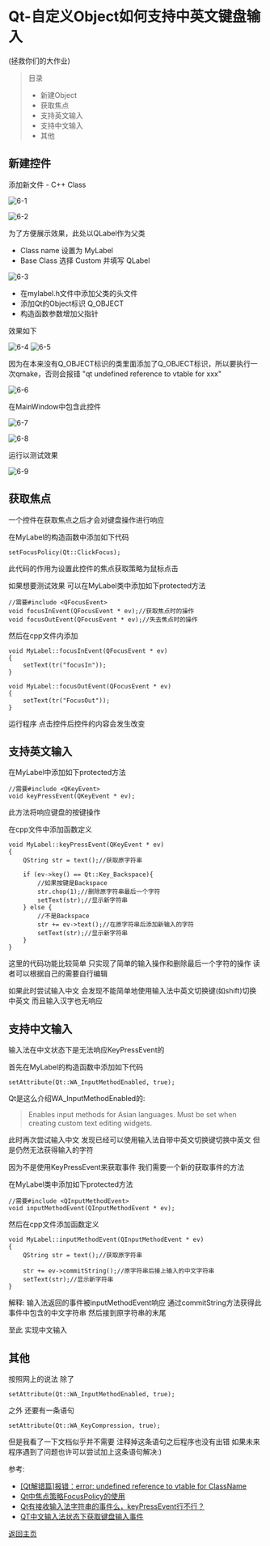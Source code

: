 # Qt-自定义Object如何支持中英文键盘输入

(拯救你们的大作业)

> 目录
> - 新建Object
> - 获取焦点
> - 支持英文输入
> - 支持中文输入
> - 其他

## 新建控件

添加新文件 - C++ Class

![6-1](img/6-1.png)

![6-2](img/6-2.png)

为了方便展示效果，此处以QLabel作为父类

- Class name 设置为 MyLabel
- Base Class 选择 Custom 并填写 QLabel

![6-3](img/6-3.png)

- 在mylabel.h文件中添加父类的头文件<QLabel>
- 添加Qt的Object标识 Q_OBJECT
- 构造函数参数增加父指针

效果如下

![6-4](img/6-4.png)
![6-5](img/6-5.png)

因为在本来没有Q_OBJECT标识的类里面添加了Q_OBJECT标识，所以要执行一次qmake，否则会报错 "qt undefined reference to vtable for xxx"

![6-6](img/6-6.png)

在MainWindow中包含此控件

![6-7](img/6-7.png)

![6-8](img/6-8.png)

运行以测试效果

![6-9](img/6-9.png)

## 获取焦点

一个控件在获取焦点之后才会对键盘操作进行响应

在MyLabel的构造函数中添加如下代码

	setFocusPolicy(Qt::ClickFocus);

此代码的作用为设置此控件的焦点获取策略为鼠标点击

如果想要测试效果 可以在MyLabel类中添加如下protected方法

	//需要#include <QFocusEvent>
	void focusInEvent(QFocusEvent * ev);//获取焦点时的操作
	void focusOutEvent(QFocusEvent * ev);//失去焦点时的操作

然后在cpp文件内添加

	void MyLabel::focusInEvent(QFocusEvent * ev)
	{
		setText(tr("focusIn"));
	}

	void MyLabel::focusOutEvent(QFocusEvent * ev)
	{
		setText(tr("FocusOut"));
	}

运行程序 点击控件后控件的内容会发生改变

## 支持英文输入

在MyLabel中添加如下protected方法

	//需要#include <QKeyEvent>
	void keyPressEvent(QKeyEvent * ev);

此方法将响应键盘的按键操作

在cpp文件中添加函数定义

	void MyLabel::keyPressEvent(QKeyEvent * ev)
	{
		QString str = text();//获取原字符串

		if (ev->key() == Qt::Key_Backspace){
			//如果按键是Backspace
			str.chop(1);//删除原字符串最后一个字符
			setText(str);//显示新字符串
		} else {
			//不是Backspace
			str += ev->text();//在原字符串后添加新输入的字符
			setText(str);//显示新字符串
		}
	}

这里的代码功能比较简单 只实现了简单的输入操作和删除最后一个字符的操作 读者可以根据自己的需要自行编辑

如果此时尝试输入中文 会发现不能简单地使用输入法中英文切换键(如shift)切换中英文 而且输入汉字也无响应

## 支持中文输入

输入法在中文状态下是无法响应KeyPressEvent的

首先在MyLabel的构造函数中添加如下代码

	setAttribute(Qt::WA_InputMethodEnabled, true);

Qt是这么介绍WA_InputMethodEnabled的:

> Enables input methods for Asian languages. Must be set when creating custom text editing widgets.

此时再次尝试输入中文 发现已经可以使用输入法自带中英文切换键切换中英文 但是仍然无法获得输入的字符

因为不是使用KeyPressEvent来获取事件 我们需要一个新的获取事件的方法

在MyLabel类中添加如下protected方法

	//需要#include <QInputMethodEvent>
	void inputMethodEvent(QInputMethodEvent * ev);

然后在cpp文件添加函数定义

	void MyLabel::inputMethodEvent(QInputMethodEvent * ev)
	{
		QString str = text();//获取原字符串

		str += ev->commitString();//原字符串后接上输入的中文字符串
		setText(str);//显示新字符串
	}

解释: 输入法返回的事件被inputMethodEvent响应 通过commitString方法获得此事件中包含的中文字符串 然后接到原字符串的末尾

至此 实现中文输入

## 其他

按照网上的说法 除了

	setAttribute(Qt::WA_InputMethodEnabled, true);
	
之外 还要有一条语句

	setAttribute(Qt::WA_KeyCompression, true);

但是我看了一下文档似乎并不需要 注释掉这条语句之后程序也没有出错 如果未来程序遇到了问题也许可以尝试加上这条语句解决:)

参考:
- [ [Qt解错篇]报错：error: undefined reference to vtable for ClassName](https://blog.csdn.net/u013686019/article/details/38712563)
- [Qt中焦点策略FocusPolicy的使用](https://jingyan.baidu.com/article/d621e8da0c25032865913f87.html)
- [Qt有接收输入法字符串的事件么，keyPressEvent行不行？](https://bbs.csdn.net/topics/390154489)
- [QT中文输入法状态下获取键盘输入事件](https://blog.csdn.net/dongpanshan/article/details/78251556)

[返回主页](index.md)